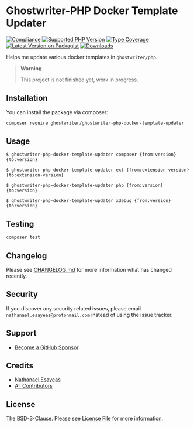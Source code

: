 # Ghostwriter-PHP Docker Template Updater

[![Compliance](https://github.com/ghostwriter/ghostwriter-php-docker-template-updater/actions/workflows/compliance.yml/badge.svg)](https://github.com/ghostwriter/ghostwriter-php-docker-template-updater/actions/workflows/compliance.yml)
[![Supported PHP Version](https://badgen.net/packagist/php/ghostwriter/ghostwriter-php-docker-template-updater?color=8892bf)](https://www.php.net/supported-versions)
[![Type Coverage](https://shepherd.dev/github/ghostwriter/ghostwriter-php-docker-template-updater/coverage.svg)](https://shepherd.dev/github/ghostwriter/ghostwriter-php-docker-template-updater)
[![Latest Version on Packagist](https://badgen.net/packagist/v/ghostwriter/ghostwriter-php-docker-template-updater)](https://packagist.org/packages/ghostwriter/ghostwriter-php-docker-template-updater)
[![Downloads](https://badgen.net/packagist/dt/ghostwriter/ghostwriter-php-docker-template-updater?color=blue)](https://packagist.org/packages/ghostwriter/ghostwriter-php-docker-template-updater)

Helps me update various docker templates in `ghostwriter/php`.

> **Warning**
>
> This project is not finished yet, work in progress.


## Installation

You can install the package via composer:

``` bash
composer require ghostwriter/ghostwriter-php-docker-template-updater
```

## Usage

```shell
$ ghostwriter-php-docker-template-updater composer {from:version} {to:version}

$ ghostwriter-php-docker-template-updater ext {from:extension-version} {to:extension-version}

$ ghostwriter-php-docker-template-updater php {from:version} {to:version}

$ ghostwriter-php-docker-template-updater xdebug {from:version} {to:version}
```

## Testing

``` bash
composer test
```

## Changelog

Please see [CHANGELOG.md](./CHANGELOG.md) for more information what has changed recently.

## Security

If you discover any security related issues, please email `nathanael.esayeas@protonmail.com` instead of using the issue tracker.

## Support

- [Become a GitHub Sponsor](https://github.com/sponsors/ghostwriter)

## Credits

- [Nathanael Esayeas](https://github.com/ghostwriter)
- [All Contributors](https://github.com/ghostwriter/ghostwriter-php-docker-template-updater/contributors)

## License

The BSD-3-Clause. Please see [License File](./LICENSE) for more information.
